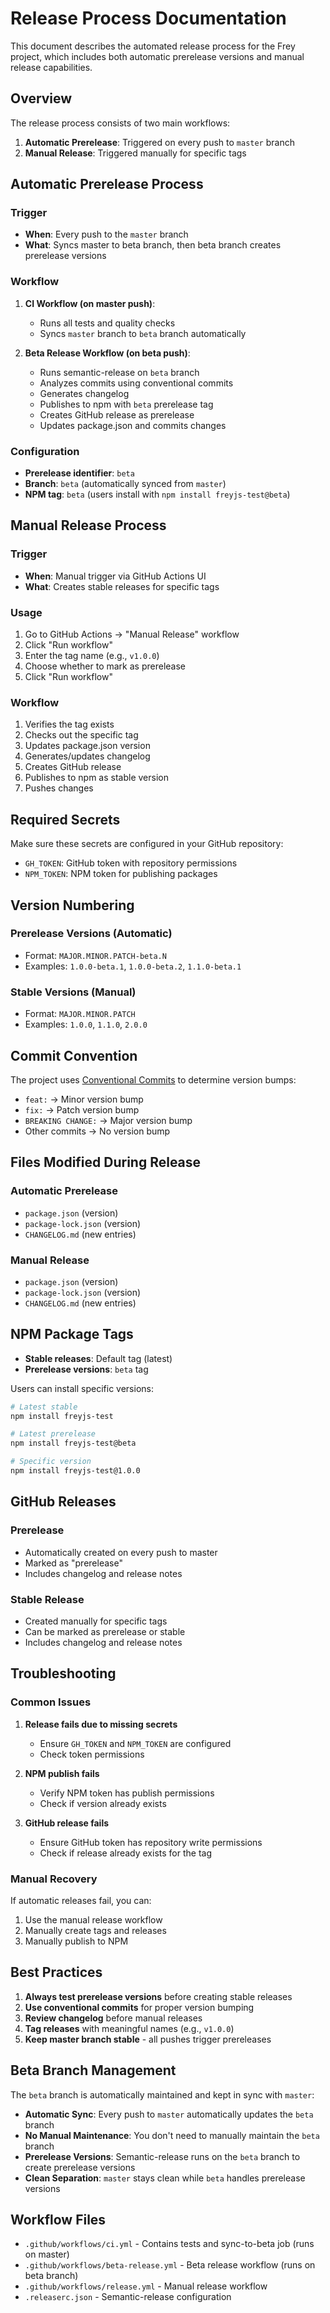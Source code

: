 # Release Process Documentation

This document describes the automated release process for the Frey project, which includes both automatic prerelease versions and manual release capabilities.

## Overview

The release process consists of two main workflows:

1. **Automatic Prerelease**: Triggered on every push to `master` branch
2. **Manual Release**: Triggered manually for specific tags

## Automatic Prerelease Process

### Trigger
- **When**: Every push to the `master` branch
- **What**: Syncs master to beta branch, then beta branch creates prerelease versions

### Workflow
1. **CI Workflow (on master push)**:
   - Runs all tests and quality checks
   - Syncs `master` branch to `beta` branch automatically
   
2. **Beta Release Workflow (on beta push)**:
   - Runs semantic-release on `beta` branch
   - Analyzes commits using conventional commits
   - Generates changelog
   - Publishes to npm with `beta` prerelease tag
   - Creates GitHub release as prerelease
   - Updates package.json and commits changes

### Configuration
- **Prerelease identifier**: `beta`
- **Branch**: `beta` (automatically synced from `master`)
- **NPM tag**: `beta` (users install with `npm install freyjs-test@beta`)

## Manual Release Process

### Trigger
- **When**: Manual trigger via GitHub Actions UI
- **What**: Creates stable releases for specific tags

### Usage
1. Go to GitHub Actions → "Manual Release" workflow
2. Click "Run workflow"
3. Enter the tag name (e.g., `v1.0.0`)
4. Choose whether to mark as prerelease
5. Click "Run workflow"

### Workflow
1. Verifies the tag exists
2. Checks out the specific tag
3. Updates package.json version
4. Generates/updates changelog
5. Creates GitHub release
6. Publishes to npm as stable version
7. Pushes changes

## Required Secrets

Make sure these secrets are configured in your GitHub repository:

- `GH_TOKEN`: GitHub token with repository permissions
- `NPM_TOKEN`: NPM token for publishing packages

## Version Numbering

### Prerelease Versions (Automatic)
- Format: `MAJOR.MINOR.PATCH-beta.N`
- Examples: `1.0.0-beta.1`, `1.0.0-beta.2`, `1.1.0-beta.1`

### Stable Versions (Manual)
- Format: `MAJOR.MINOR.PATCH`
- Examples: `1.0.0`, `1.1.0`, `2.0.0`

## Commit Convention

The project uses [Conventional Commits](https://www.conventionalcommits.org/) to determine version bumps:

- `feat:` → Minor version bump
- `fix:` → Patch version bump
- `BREAKING CHANGE:` → Major version bump
- Other commits → No version bump

## Files Modified During Release

### Automatic Prerelease
- `package.json` (version)
- `package-lock.json` (version)
- `CHANGELOG.md` (new entries)

### Manual Release
- `package.json` (version)
- `package-lock.json` (version)
- `CHANGELOG.md` (new entries)

## NPM Package Tags

- **Stable releases**: Default tag (latest)
- **Prerelease versions**: `beta` tag

Users can install specific versions:
```bash
# Latest stable
npm install freyjs-test

# Latest prerelease
npm install freyjs-test@beta

# Specific version
npm install freyjs-test@1.0.0
```

## GitHub Releases

### Prerelease
- Automatically created on every push to master
- Marked as "prerelease"
- Includes changelog and release notes

### Stable Release
- Created manually for specific tags
- Can be marked as prerelease or stable
- Includes changelog and release notes

## Troubleshooting

### Common Issues

1. **Release fails due to missing secrets**
   - Ensure `GH_TOKEN` and `NPM_TOKEN` are configured
   - Check token permissions

2. **NPM publish fails**
   - Verify NPM token has publish permissions
   - Check if version already exists

3. **GitHub release fails**
   - Ensure GitHub token has repository write permissions
   - Check if release already exists for the tag

### Manual Recovery

If automatic releases fail, you can:

1. Use the manual release workflow
2. Manually create tags and releases
3. Manually publish to NPM

## Best Practices

1. **Always test prerelease versions** before creating stable releases
2. **Use conventional commits** for proper version bumping
3. **Review changelog** before manual releases
4. **Tag releases** with meaningful names (e.g., `v1.0.0`)
5. **Keep master branch stable** - all pushes trigger prereleases

## Beta Branch Management

The `beta` branch is automatically maintained and kept in sync with `master`:

- **Automatic Sync**: Every push to `master` automatically updates the `beta` branch
- **No Manual Maintenance**: You don't need to manually maintain the `beta` branch
- **Prerelease Versions**: Semantic-release runs on the `beta` branch to create prerelease versions
- **Clean Separation**: `master` stays clean while `beta` handles prerelease versions

## Workflow Files

- `.github/workflows/ci.yml` - Contains tests and sync-to-beta job (runs on master)
- `.github/workflows/beta-release.yml` - Beta release workflow (runs on beta branch)
- `.github/workflows/release.yml` - Manual release workflow
- `.releaserc.json` - Semantic-release configuration